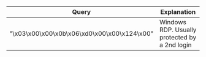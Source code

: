 |Query|Explanation|
|----|----|
|"\x03\x00\x00\x0b\x06\xd0\x00\x00\x124\x00"|Windows RDP. Usually protected by a 2nd login|

